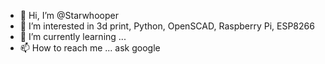 - 👋 Hi, I’m @Starwhooper
- 👀 I’m interested in 3d print, Python, OpenSCAD, Raspberry Pi, ESP8266
- 🌱 I’m currently learning ...
- 📫 How to reach me ... ask google

<!---
Starwhooper/Starwhooper is a ✨ special ✨ repository because its `README.md` (this file) appears on your GitHub profile.
You can click the Preview link to take a look at your changes.
--->
